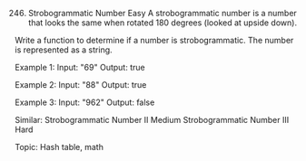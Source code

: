 246. Strobogrammatic Number
Easy
A strobogrammatic number is a number that looks the same when rotated 180 degrees (looked at upside down).

Write a function to determine if a number is strobogrammatic. The number is represented as a string.

Example 1:
Input:  "69"
Output: true

Example 2:
Input:  "88"
Output: true

Example 3:
Input:  "962"
Output: false

Similar: 
Strobogrammatic Number II Medium
Strobogrammatic Number III Hard

Topic: Hash table, math
